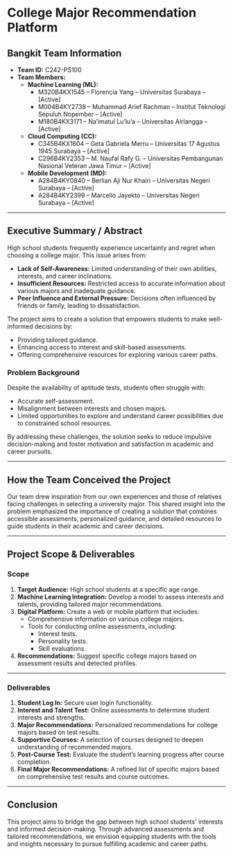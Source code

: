 # College Major Recommendation Platform

## Bangkit Team Information
- **Team ID:** C242-PS100  
- **Team Members:**
  - **Machine Learning (ML):**
    - M320B4KX1545 – Florencia Yang – Universitas Surabaya – [Active]  
    - M004B4KY2738 – Muhammad Arief Rachman – Institut Teknologi Sepuluh Nopember – [Active]  
    - M180B4KX3171 – Na’imatul Lu’lu’a – Universitas Airlangga – [Active]  
  - **Cloud Computing (CC):**
    - C345B4KX1604 – Geta Gabriela Merru – Universitas 17 Agustus 1945 Surabaya – [Active]  
    - C296B4KY2353 – M. Naufal Rafy G. – Universitas Pembangunan Nasional Veteran Jawa Timur – [Active]  
  - **Mobile Development (MD):**
    - A284B4KY0840 – Berlian Aji Nur Khairi – Universitas Negeri Surabaya – [Active]  
    - A284B4KY2399 – Marcello Jayekto – Universitas Negeri Surabaya – [Active]  

---

## Executive Summary / Abstract

High school students frequently experience uncertainty and regret when choosing a college major. This issue arises from:
- **Lack of Self-Awareness:** Limited understanding of their own abilities, interests, and career inclinations.  
- **Insufficient Resources:** Restricted access to accurate information about various majors and inadequate guidance.  
- **Peer Influence and External Pressure:** Decisions often influenced by friends or family, leading to dissatisfaction.

The project aims to create a solution that empowers students to make well-informed decisions by:
- Providing tailored guidance.
- Enhancing access to interest and skill-based assessments.
- Offering comprehensive resources for exploring various career paths.

### Problem Background
Despite the availability of aptitude tests, students often struggle with:
- Accurate self-assessment.
- Misalignment between interests and chosen majors.
- Limited opportunities to explore and understand career possibilities due to constrained school resources.

By addressing these challenges, the solution seeks to reduce impulsive decision-making and foster motivation and satisfaction in academic and career pursuits.

---

## How the Team Conceived the Project

Our team drew inspiration from our own experiences and those of relatives facing challenges in selecting a university major. This shared insight into the problem emphasized the importance of creating a solution that combines accessible assessments, personalized guidance, and detailed resources to guide students in their academic and career decisions.

---

## Project Scope & Deliverables

### **Scope**
1. **Target Audience:** High school students at a specific age range.  
2. **Machine Learning Integration:** Develop a model to assess interests and talents, providing tailored major recommendations.  
3. **Digital Platform:** Create a web or mobile platform that includes:
   - Comprehensive information on various college majors.
   - Tools for conducting online assessments, including:
     - Interest tests.
     - Personality tests.
     - Skill evaluations.
4. **Recommendations:** Suggest specific college majors based on assessment results and detected profiles.  

---

### **Deliverables**
1. **Student Log In:** Secure user login functionality.  
2. **Interest and Talent Test:** Online assessments to determine student interests and strengths.  
3. **Major Recommendations:** Personalized recommendations for college majors based on test results.  
4. **Supportive Courses:** A selection of courses designed to deepen understanding of recommended majors.  
5. **Post-Course Test:** Evaluate the student’s learning progress after course completion.  
6. **Final Major Recommendations:** A refined list of specific majors based on comprehensive test results and course outcomes.  

---

## Conclusion

This project aims to bridge the gap between high school students' interests and informed decision-making. Through advanced assessments and tailored recommendations, we envision equipping students with the tools and insights necessary to pursue fulfilling academic and career paths.
```
